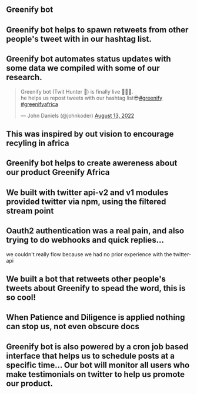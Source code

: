 ## Greenify bot

## Greenify bot helps to spawn retweets from other people's tweet with in our hashtag list.

## Greenify bot automates status updates with some data we compiled with some of our research.

<blockquote class="twitter-tweet"><p lang="en" dir="ltr">Greenify bot (Twit Hunter 🤖) is finally live 🥂🥳🥳.<br>he helps us repost tweets with our hashtag list😎<a href="https://twitter.com/hashtag/greenify?src=hash&amp;ref_src=twsrc%5Etfw">#greenify</a> <a href="https://twitter.com/hashtag/greenifyafrica?src=hash&amp;ref_src=twsrc%5Etfw">#greenifyafrica</a></p>&mdash; John Daniels (@johnkoder) <a href="https://twitter.com/johnkoder/status/1558398908128190464?ref_src=twsrc%5Etfw">August 13, 2022</a></blockquote> <script async src="https://platform.twitter.com/widgets.js" charset="utf-8"></script>

## This was inspired by out vision to encourage recyling in africa

## Greenify bot helps to create awereness about our product Greenify Africa

## We built with twitter api-v2 and v1 modules provided twitter via npm, using the filtered stream point

## Oauth2 authentication was a real pain, and also trying to do webhooks and quick replies...

we couldn't really flow because we had no prior experience with the twitter-api

## We built a bot that retweets other people's tweets about Greenify to spead the word, this is so cool!

## When Patience and Diligence is applied nothing can stop us, not even obscure docs

## Greenify bot is also powered by a cron job based interface that helps us to schedule posts at a specific time... Our bot will monitor all users who make testimonials on twitter to help us promote our product.
